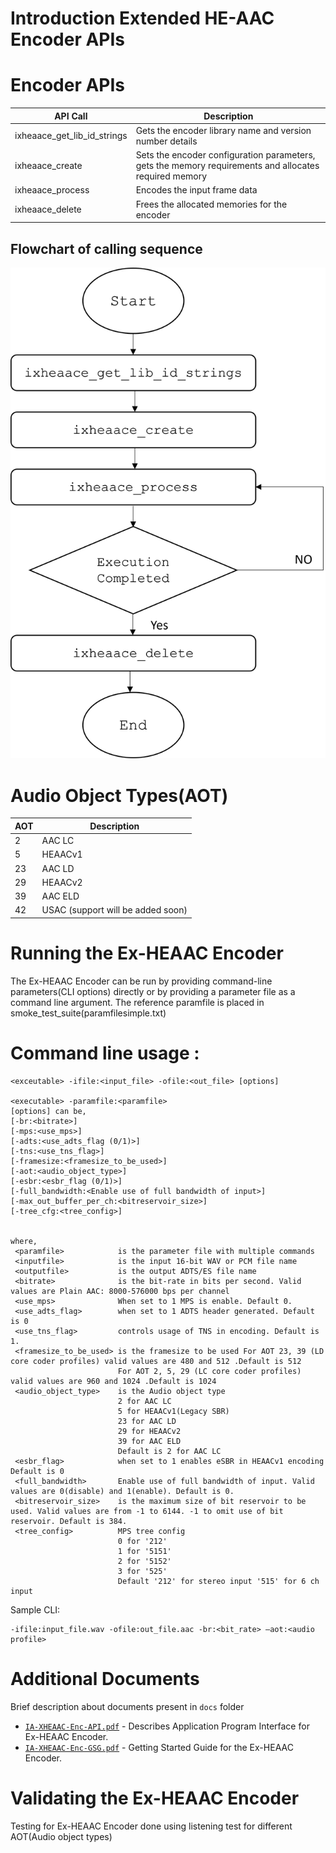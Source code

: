 # Introduction Extended HE-AAC Encoder APIs

# Encoder APIs

| **API Call** | **Description** |
|------|------|
|ixheaace_get_lib_id_strings| Gets the encoder library name and version number details |
|ixheaace_create| Sets the encoder configuration parameters, gets the memory requirements and allocates required memory |
|ixheaace_process| Encodes the input frame data |
|ixheaace_delete| Frees the allocated memories for the encoder |

## Flowchart of calling sequence
![API Flowchart](docs/Api_flowchart_enc.png)

# Audio Object Types(AOT)
| **AOT** | **Description** |
|------|------|
|2|AAC LC|
|5|HEAACv1|
|23|AAC LD|
|29|HEAACv2|
|39|AAC ELD|
|42|USAC (support will be added soon)|

# Running the Ex-HEAAC Encoder
The Ex-HEAAC Encoder can be run by providing command-line parameters(CLI options) directly or by providing a parameter file as a command line argument.
The reference paramfile is placed in smoke_test_suite(paramfilesimple.txt)

# Command line usage :
```
<exceutable> -ifile:<input_file> -ofile:<out_file> [options]

<executable> -paramfile:<paramfile>
[options] can be,
[-br:<bitrate>]
[-mps:<use_mps>]
[-adts:<use_adts_flag (0/1)>]
[-tns:<use_tns_flag>]
[-framesize:<framesize_to_be_used>]
[-aot:<audio_object_type>]
[-esbr:<esbr_flag (0/1)>]
[-full_bandwidth:<Enable use of full bandwidth of input>]
[-max_out_buffer_per_ch:<bitreservoir_size>]
[-tree_cfg:<tree_config>]


where, 
 <paramfile>            is the parameter file with multiple commands
 <inputfile>            is the input 16-bit WAV or PCM file name
 <outputfile>           is the output ADTS/ES file name
 <bitrate>              is the bit-rate in bits per second. Valid values are Plain AAC: 8000-576000 bps per channel
 <use_mps>              When set to 1 MPS is enable. Default 0.
 <use_adts_flag>        when set to 1 ADTS header generated. Default is 0
 <use_tns_flag>         controls usage of TNS in encoding. Default is 1.
 <framesize_to_be_used> is the framesize to be used For AOT 23, 39 (LD core coder profiles) valid values are 480 and 512 .Default is 512
                        For AOT 2, 5, 29 (LC core coder profiles) valid values are 960 and 1024 .Default is 1024
 <audio_object_type>    is the Audio object type
                        2 for AAC LC
                        5 for HEAACv1(Legacy SBR)
                        23 for AAC LD
                        29 for HEAACv2
                        39 for AAC ELD 
                        Default is 2 for AAC LC
 <esbr_flag>            when set to 1 enables eSBR in HEAACv1 encoding Default is 0
 <full_bandwidth>       Enable use of full bandwidth of input. Valid values are 0(disable) and 1(enable). Default is 0.
 <bitreservoir_size>    is the maximum size of bit reservoir to be used. Valid values are from -1 to 6144. -1 to omit use of bit reservoir. Default is 384.
 <tree_config>          MPS tree config
                        0 for '212'
                        1 for '5151'
                        2 for '5152'
                        3 for '525'
                        Default '212' for stereo input '515' for 6 ch input
```
Sample CLI:
```
-ifile:input_file.wav -ofile:out_file.aac -br:<bit_rate> –aot:<audio profile>  
```


#  Additional Documents
Brief description about documents present in  `docs` folder
* [`IA-XHEAAC-Enc-API.pdf`](docs/IA-XHEAAC-Enc-API.pdf) - Describes Application Program Interface for Ex-HEAAC Encoder.
* [`IA-XHEAAC-Enc-GSG.pdf`](docs/IA-XHEAAC-Enc-GSG.pdf) - Getting Started Guide for the Ex-HEAAC Encoder.

# Validating the Ex-HEAAC Encoder
Testing for Ex-HEAAC Encoder done using listening test for different AOT(Audio object types)
